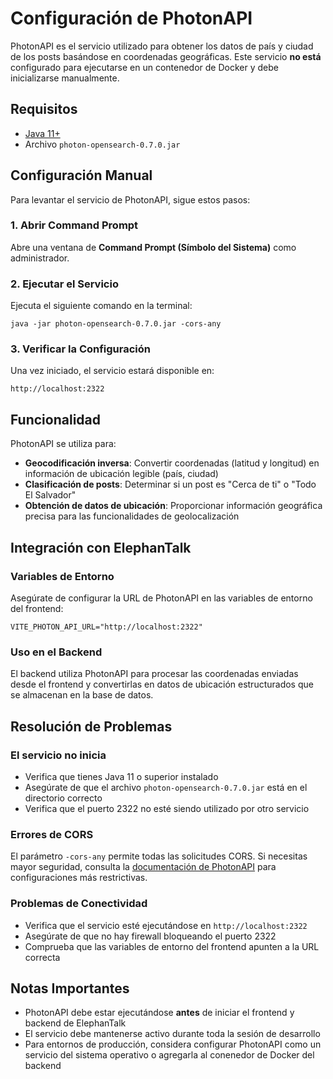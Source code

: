 # Configuración de PhotonAPI

PhotonAPI es el servicio utilizado para obtener los datos de país y ciudad de los posts basándose en coordenadas geográficas. Este servicio **no está** configurado para ejecutarse en un contenedor de Docker y debe inicializarse manualmente.

## Requisitos

- [Java 11+](https://www.oracle.com/java/technologies/javase/jdk11-archive-downloads.html)
- Archivo `photon-opensearch-0.7.0.jar`

## Configuración Manual

Para levantar el servicio de PhotonAPI, sigue estos pasos:

### 1. Abrir Command Prompt

Abre una ventana de **Command Prompt (Símbolo del Sistema)** como administrador.

### 2. Ejecutar el Servicio

Ejecuta el siguiente comando en la terminal:

```plaintext
java -jar photon-opensearch-0.7.0.jar -cors-any
```

### 3. Verificar la Configuración

Una vez iniciado, el servicio estará disponible en:

```
http://localhost:2322
```

## Funcionalidad

PhotonAPI se utiliza para:

- **Geocodificación inversa**: Convertir coordenadas (latitud y longitud) en información de ubicación legible (país, ciudad)
- **Clasificación de posts**: Determinar si un post es "Cerca de ti" o "Todo El Salvador"
- **Obtención de datos de ubicación**: Proporcionar información geográfica precisa para las funcionalidades de geolocalización

## Integración con ElephanTalk

### Variables de Entorno

Asegúrate de configurar la URL de PhotonAPI en las variables de entorno del frontend:

```plaintext
VITE_PHOTON_API_URL="http://localhost:2322"
```

### Uso en el Backend

El backend utiliza PhotonAPI para procesar las coordenadas enviadas desde el frontend y convertirlas en datos de ubicación estructurados que se almacenan en la base de datos.

## Resolución de Problemas

### El servicio no inicia

- Verifica que tienes Java 11 o superior instalado
- Asegúrate de que el archivo `photon-opensearch-0.7.0.jar` está en el directorio correcto
- Verifica que el puerto 2322 no esté siendo utilizado por otro servicio

### Errores de CORS

El parámetro `-cors-any` permite todas las solicitudes CORS. Si necesitas mayor seguridad, consulta la [documentación de PhotonAPI](https://photonnetwork.readthedocs.io/en/v1.0.0/rest_api/) para configuraciones más restrictivas.

### Problemas de Conectividad

- Verifica que el servicio esté ejecutándose en `http://localhost:2322`
- Asegúrate de que no hay firewall bloqueando el puerto 2322
- Comprueba que las variables de entorno del frontend apunten a la URL correcta

## Notas Importantes

- PhotonAPI debe estar ejecutándose **antes** de iniciar el frontend y backend de ElephanTalk
- El servicio debe mantenerse activo durante toda la sesión de desarrollo
- Para entornos de producción, considera configurar PhotonAPI como un servicio del sistema operativo o agregarla al conenedor de Docker del backend